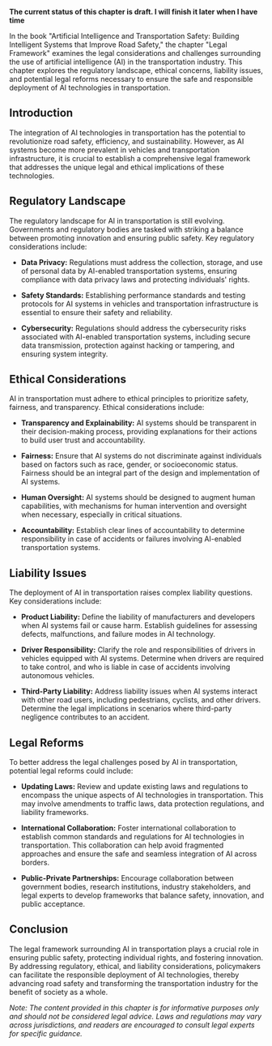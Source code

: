 **The current status of this chapter is draft. I will finish it later when I have time**

In the book "Artificial Intelligence and Transportation Safety: Building Intelligent Systems that Improve Road Safety," the chapter "Legal Framework" examines the legal considerations and challenges surrounding the use of artificial intelligence (AI) in the transportation industry. This chapter explores the regulatory landscape, ethical concerns, liability issues, and potential legal reforms necessary to ensure the safe and responsible deployment of AI technologies in transportation.

Introduction
------------

The integration of AI technologies in transportation has the potential to revolutionize road safety, efficiency, and sustainability. However, as AI systems become more prevalent in vehicles and transportation infrastructure, it is crucial to establish a comprehensive legal framework that addresses the unique legal and ethical implications of these technologies.

Regulatory Landscape
--------------------

The regulatory landscape for AI in transportation is still evolving. Governments and regulatory bodies are tasked with striking a balance between promoting innovation and ensuring public safety. Key regulatory considerations include:

* **Data Privacy:** Regulations must address the collection, storage, and use of personal data by AI-enabled transportation systems, ensuring compliance with data privacy laws and protecting individuals' rights.

* **Safety Standards:** Establishing performance standards and testing protocols for AI systems in vehicles and transportation infrastructure is essential to ensure their safety and reliability.

* **Cybersecurity:** Regulations should address the cybersecurity risks associated with AI-enabled transportation systems, including secure data transmission, protection against hacking or tampering, and ensuring system integrity.

Ethical Considerations
----------------------

AI in transportation must adhere to ethical principles to prioritize safety, fairness, and transparency. Ethical considerations include:

* **Transparency and Explainability:** AI systems should be transparent in their decision-making process, providing explanations for their actions to build user trust and accountability.

* **Fairness:** Ensure that AI systems do not discriminate against individuals based on factors such as race, gender, or socioeconomic status. Fairness should be an integral part of the design and implementation of AI systems.

* **Human Oversight:** AI systems should be designed to augment human capabilities, with mechanisms for human intervention and oversight when necessary, especially in critical situations.

* **Accountability:** Establish clear lines of accountability to determine responsibility in case of accidents or failures involving AI-enabled transportation systems.

Liability Issues
----------------

The deployment of AI in transportation raises complex liability questions. Key considerations include:

* **Product Liability:** Define the liability of manufacturers and developers when AI systems fail or cause harm. Establish guidelines for assessing defects, malfunctions, and failure modes in AI technology.

* **Driver Responsibility:** Clarify the role and responsibilities of drivers in vehicles equipped with AI systems. Determine when drivers are required to take control, and who is liable in case of accidents involving autonomous vehicles.

* **Third-Party Liability:** Address liability issues when AI systems interact with other road users, including pedestrians, cyclists, and other drivers. Determine the legal implications in scenarios where third-party negligence contributes to an accident.

Legal Reforms
-------------

To better address the legal challenges posed by AI in transportation, potential legal reforms could include:

* **Updating Laws:** Review and update existing laws and regulations to encompass the unique aspects of AI technologies in transportation. This may involve amendments to traffic laws, data protection regulations, and liability frameworks.

* **International Collaboration:** Foster international collaboration to establish common standards and regulations for AI technologies in transportation. This collaboration can help avoid fragmented approaches and ensure the safe and seamless integration of AI across borders.

* **Public-Private Partnerships:** Encourage collaboration between government bodies, research institutions, industry stakeholders, and legal experts to develop frameworks that balance safety, innovation, and public acceptance.

Conclusion
----------

The legal framework surrounding AI in transportation plays a crucial role in ensuring public safety, protecting individual rights, and fostering innovation. By addressing regulatory, ethical, and liability considerations, policymakers can facilitate the responsible deployment of AI technologies, thereby advancing road safety and transforming the transportation industry for the benefit of society as a whole.

*Note: The content provided in this chapter is for informative purposes only and should not be considered legal advice. Laws and regulations may vary across jurisdictions, and readers are encouraged to consult legal experts for specific guidance.*
